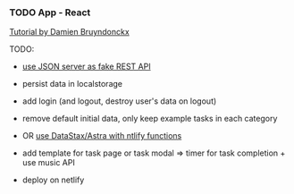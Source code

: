 ### TODO App - React ###

[Tutorial by Damien Bruyndonckx](https://fr.linkedin.com/learning/l-essentiel-de-react-js-2/)

TODO: 
- [use JSON server as fake REST API](https://www.webtips.dev/react-json-server)

- persist data in localstorage
- add login (and logout, destroy user's data on logout)
- remove default initial data, only keep example tasks in each category

- OR [use DataStax/Astra with ntlify functions](https://github.com/DataStax-Examples/todo-astra-jamstack-netlify)


- add template for task page or task modal => timer for task completion + use music API
- deploy on netlify
